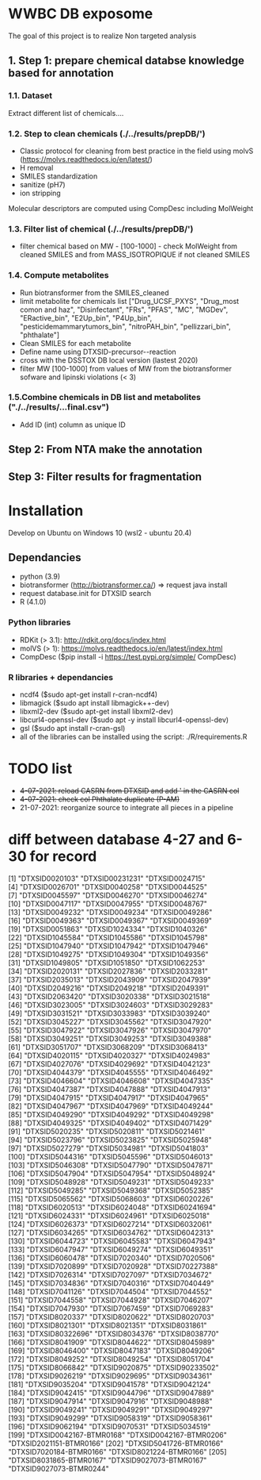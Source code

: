 # WWBC DB exposome
The goal of this project is to realize Non targeted analysis
## 1. Step 1: prepare chemical databse knowledge based for annotation
### 1.1. Dataset
Extract different list of chemicals....

### 1.2. Step to clean chemicals (./../results/prepDB/')

- Classic protocol for cleaning from best practice in the field using molvS (https://molvs.readthedocs.io/en/latest/)
- H removal
- SMILES standardization
- sanitize (pH7) 
- ion stripping

Molecular descriptors are computed using CompDesc including MolWeight


### 1.3. Filter list of chemical (./../results/prepDB/')
- filter chemical based on MW - [100-1000] - check MolWeight from cleaned SMILES and from MASS_ISOTROPIQUE if not cleaned SMILES

### 1.4. Compute metabolites
- Run biotransformer from the SMILES_cleaned
- limit metabolite for chemicals list  ["Drug_UCSF_PXYS", "Drug_most comon and haz", "Disinfectant", "FRs", "PFAS", "MC", "MGDev", "ERactive_bin", "E2Up_bin", "P4Up_bin", "pesticidemammarytumors_bin", "nitroPAH_bin", "pellizzari_bin", "phthalate"]
- Clean SMILES for each metabolite
- Define name using DTXSID-precursor--reaction
- cross with the DSSTOX DB local version (lastest 2020)
- filter MW [100-1000] from values of MW from the biotransformer sofware and lipinski violations (< 3)

### 1.5.Combine chemicals in DB list and metabolites ("./../results/...final.csv")
- Add ID (int) column as unique ID 


## Step 2: From NTA make the annotation

## Step 3: Filter results for fragmentation



# Installation
Develop on Ubuntu on Windows 10 (wsl2 - ubuntu 20.4)
## Dependancies
- python (3.9)
- biotransformer (http://biotransformer.ca/) => request java install
- request database.init for DTXSID search
- R (4.1.0)

### Python libraries
- RDKit (> 3.1): http://rdkit.org/docs/index.html
- molVS (> 1): https://molvs.readthedocs.io/en/latest/index.html
- CompDesc ($pip install -i https://test.pypi.org/simple/ CompDesc)

### R libraries + dependancies
- ncdf4 ($sudo apt-get install r-cran-ncdf4)
- libmagick ($sudo apt install libmagick++-dev)
- libxml2-dev ($sudo apt-get install libxml2-dev)
- libcurl4-openssl-dev ($sudo apt -y install libcurl4-openssl-dev)
- gsl ($sudo apt install r-cran-gsl)
- all of the libraries can be installed using the script: ./R/requirements.R



# TODO list
- ~~4-07-2021: reload CASRN from DTXSID and add ' in the CASRN col~~
- ~~4-07-2021: check col Phthalate duplicate (P-AM)~~
- 21-07-2021: reorganize source to integrate all pieces in a pipeline



# diff between database 4-27 and 6-30 for record
  [1] "DTXSID0020103"          "DTXSID00231231"         "DTXSID0024715"         
  [4] "DTXSID0026701"          "DTXSID0040258"          "DTXSID0044525"         
  [7] "DTXSID0045597"          "DTXSID0046270"          "DTXSID0046274"         
 [10] "DTXSID0047117"          "DTXSID0047955"          "DTXSID0048767"         
 [13] "DTXSID0049232"          "DTXSID0049234"          "DTXSID0049286"         
 [16] "DTXSID0049363"          "DTXSID0049367"          "DTXSID0049369"         
 [19] "DTXSID0051863"          "DTXSID1024334"          "DTXSID1040326"         
 [22] "DTXSID1045584"          "DTXSID1045586"          "DTXSID1045798"         
 [25] "DTXSID1047940"          "DTXSID1047942"          "DTXSID1047946"         
 [28] "DTXSID1049275"          "DTXSID1049304"          "DTXSID1049356"         
 [31] "DTXSID1049805"          "DTXSID1051850"          "DTXSID1062253"         
 [34] "DTXSID2020131"          "DTXSID2027836"          "DTXSID2033281"         
 [37] "DTXSID2035013"          "DTXSID2043909"          "DTXSID2047939"         
 [40] "DTXSID2049216"          "DTXSID2049218"          "DTXSID2049391"         
 [43] "DTXSID2063420"          "DTXSID3020338"          "DTXSID3021518"         
 [46] "DTXSID3023005"          "DTXSID3024603"          "DTXSID3029283"         
 [49] "DTXSID3031521"          "DTXSID3033983"          "DTXSID3039240"         
 [52] "DTXSID3045227"          "DTXSID3045562"          "DTXSID3047920"         
 [55] "DTXSID3047922"          "DTXSID3047926"          "DTXSID3047970"         
 [58] "DTXSID3049251"          "DTXSID3049253"          "DTXSID3049388"         
 [61] "DTXSID3051707"          "DTXSID3068209"          "DTXSID3068413"         
 [64] "DTXSID4020115"          "DTXSID4020327"          "DTXSID4024983"         
 [67] "DTXSID4027076"          "DTXSID4029692"          "DTXSID4042123"         
 [70] "DTXSID4044379"          "DTXSID4045555"          "DTXSID4046492"         
 [73] "DTXSID4046604"          "DTXSID4046608"          "DTXSID4047335"         
 [76] "DTXSID4047387"          "DTXSID4047888"          "DTXSID4047913"         
 [79] "DTXSID4047915"          "DTXSID4047917"          "DTXSID4047965"         
 [82] "DTXSID4047967"          "DTXSID4047969"          "DTXSID4049244"         
 [85] "DTXSID4049290"          "DTXSID4049292"          "DTXSID4049298"         
 [88] "DTXSID4049325"          "DTXSID4049402"          "DTXSID4071429"         
 [91] "DTXSID5020235"          "DTXSID5020811"          "DTXSID5021461"         
 [94] "DTXSID5023796"          "DTXSID5023825"          "DTXSID5025948"         
 [97] "DTXSID5027279"          "DTXSID5034981"          "DTXSID5041803"         
[100] "DTXSID5044316"          "DTXSID5045596"          "DTXSID5046013"         
[103] "DTXSID5046308"          "DTXSID5047790"          "DTXSID5047871"         
[106] "DTXSID5047904"          "DTXSID5047954"          "DTXSID5048924"         
[109] "DTXSID5048928"          "DTXSID5049231"          "DTXSID5049233"         
[112] "DTXSID5049285"          "DTXSID5049368"          "DTXSID5052385"         
[115] "DTXSID5065562"          "DTXSID5068603"          "DTXSID6020226"         
[118] "DTXSID6020513"          "DTXSID6024048"          "DTXSID60241694"        
[121] "DTXSID6024331"          "DTXSID6024961"          "DTXSID6025018"         
[124] "DTXSID6026373"          "DTXSID6027214"          "DTXSID6032061"         
[127] "DTXSID6034265"          "DTXSID6034762"          "DTXSID6042313"         
[130] "DTXSID6044723"          "DTXSID6045583"          "DTXSID6047943"         
[133] "DTXSID6047947"          "DTXSID6049274"          "DTXSID6049351"         
[136] "DTXSID6060478"          "DTXSID7020340"          "DTXSID7020506"         
[139] "DTXSID7020899"          "DTXSID7020928"          "DTXSID70227388"        
[142] "DTXSID7026314"          "DTXSID7027097"          "DTXSID7034672"         
[145] "DTXSID7034836"          "DTXSID7040316"          "DTXSID7040449"         
[148] "DTXSID7041126"          "DTXSID7044504"          "DTXSID7044552"         
[151] "DTXSID7044558"          "DTXSID7044928"          "DTXSID7046207"         
[154] "DTXSID7047930"          "DTXSID7067459"          "DTXSID7069283"         
[157] "DTXSID8020337"          "DTXSID8020622"          "DTXSID8020703"         
[160] "DTXSID8021301"          "DTXSID8021351"          "DTXSID8031861"         
[163] "DTXSID80322696"         "DTXSID8034376"          "DTXSID8038770"         
[166] "DTXSID8041909"          "DTXSID8044622"          "DTXSID8045989"         
[169] "DTXSID8046400"          "DTXSID8047183"          "DTXSID8049206"         
[172] "DTXSID8049252"          "DTXSID8049254"          "DTXSID8051704"         
[175] "DTXSID8066842"          "DTXSID9020875"          "DTXSID90233502"        
[178] "DTXSID9026219"          "DTXSID9029695"          "DTXSID9034361"         
[181] "DTXSID9035204"          "DTXSID9041578"          "DTXSID9042124"         
[184] "DTXSID9042415"          "DTXSID9044796"          "DTXSID9047889"         
[187] "DTXSID9047914"          "DTXSID9047916"          "DTXSID9048988"         
[190] "DTXSID9049241"          "DTXSID9049291"          "DTXSID9049297"         
[193] "DTXSID9049299"          "DTXSID9058319"          "DTXSID9058361"         
[196] "DTXSID9062194"          "DTXSID9070531"          "DTXSID5034519"         
[199] "DTXSID0042167-BTMR0168" "DTXSID0042167-BTMR0206" "DTXSID2021151-BTMR0166"
[202] "DTXSID5041726-BTMR0166" "DTXSID7020184-BTMR0166" "DTXSID8021224-BTMR0166"
[205] "DTXSID8031865-BTMR0167" "DTXSID9027073-BTMR0167" "DTXSID9027073-BTMR0244"